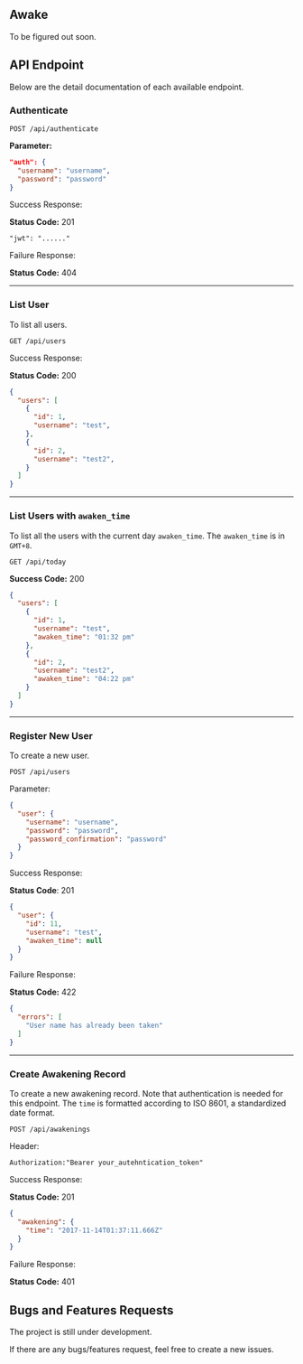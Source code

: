## Awake
To be figured out soon.

## API Endpoint
Below are the detail documentation of each available endpoint.

### Authenticate
```
POST /api/authenticate
```
**Parameter:**
```json
"auth": {
  "username": "username",
  "password": "password"
}
```
Success Response:

**Status Code:** 201

```
"jwt": "......"
```
Failure Response:

**Status Code:** 404

---
### List User
To list all users.

```
GET /api/users
```
Success Response:

**Status Code:** 200
```json
{
  "users": [
    {
      "id": 1,
      "username": "test",
    },
    {
      "id": 2,
      "username": "test2",
    }
  ]
}
```

---
### List Users with `awaken_time`
To list all the users with the current day `awaken_time`. The `awaken_time` is in `GMT+8`.

```
GET /api/today
```
**Success Code:** 200
```json
{
  "users": [
    {
      "id": 1,
      "username": "test",
      "awaken_time": "01:32 pm"
    },
    {
      "id": 2,
      "username": "test2",
      "awaken_time": "04:22 pm"
    }
  ]
}
```

---
### Register New User
To create a new user.

```
POST /api/users
```
Parameter:
```json
{
  "user": {
    "username": "username",
    "password": "password",
    "password_confirmation": "password"
  }
}
```
Success Response:

**Status Code**: 201
```json
{
  "user": {
    "id": 11,
    "username": "test",
    "awaken_time": null
  }
}
```
Failure Response:

**Status Code:** 422
```json
{
  "errors": [
    "User name has already been taken"
  ]
}
```

---

### Create Awakening Record
To create a new awakening record. Note that authentication is needed for this endpoint. The `time` is formatted according to ISO 8601, a standardized date format.

```
POST /api/awakenings
```
Header:
```
Authorization:"Bearer your_autehntication_token"
```
Success Response:

**Status Code:** 201

```json
{
  "awakening": {
    "time": "2017-11-14T01:37:11.666Z"
  }
}
```
Failure Response:

**Status Code:** 401

## Bugs and Features Requests
The project is still under development.

If there are any bugs/features request, feel free to create a new issues.
